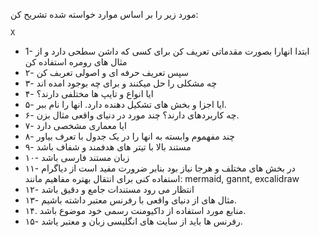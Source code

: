 مورد زیر را بر اساس موارد خواسته شده تشریح کن:

`X`

+   1- ابتدا انهارا بصورت مقدماتی تعریف کن برای کسی که داشن سطحی دارد و از مثال های رومره استفاده کن
+   ۲- سپس تعریف  حرفه ای و اصولی تعربف کن
+   ۳- چه مشکلی را حل میکنند و برای چه بوجود امده اند 
+   ۴- ایا انواع و تایپ ها  مختلفی دارند؟ 
+   ۵- ایا اجزا و بخش های تشکیل دهنده دارد. انها را نام ببر. 
+   ۶- چه کاربردهای دارند؟ چند مورد در دنیای واقعی مثال بزن. 
+   ۷- ایا معماری مشخصی دارد 
+   ۸- چند مفهموم وابسته به انها را در یک جدول با تعرف بیاور 
+   ۹- مستند بالا با تیتر های هدفمند و شفاف باشد 
+   ۱۰- زبان مستند فارسی باشد
+   ۱۱- در بخش های مختلف و هرجا نیاز  بود بنابر  ضرورت مفید است از دیاگرام استفاده کنی برای انتقال بهتره مفاهیم مانند: mermaid, gannt, excalidraw
+   ۱۲- انتظار می رود مستندات جامع و دقیق باشد
+   ۱۳- مثال های از دنیای واقعی با رفرنس معتبر داشته باشیم.
+   ۱۴. منابع مورد استفاده از داکیومنت رسمی خود موضوع باشد.
+   ۱۵- رفرنس ها باید از سایت های انگلیسی زبان و معتبر یاشد.

